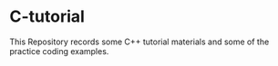 # C-tutorial
This Repository records some C++ tutorial materials and some of the practice coding examples.
